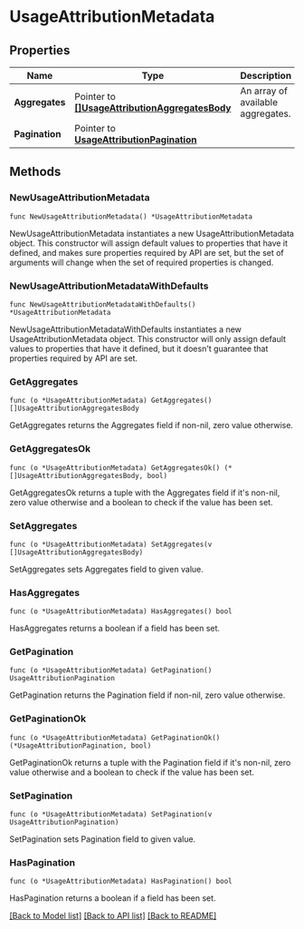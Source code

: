 # UsageAttributionMetadata

## Properties

Name | Type | Description | Notes
---- | ---- | ----------- | ------
**Aggregates** | Pointer to [**[]UsageAttributionAggregatesBody**](UsageAttributionAggregatesBody.md) | An array of available aggregates. | [optional] 
**Pagination** | Pointer to [**UsageAttributionPagination**](UsageAttributionPagination.md) |  | [optional] 

## Methods

### NewUsageAttributionMetadata

`func NewUsageAttributionMetadata() *UsageAttributionMetadata`

NewUsageAttributionMetadata instantiates a new UsageAttributionMetadata object.
This constructor will assign default values to properties that have it defined,
and makes sure properties required by API are set, but the set of arguments
will change when the set of required properties is changed.

### NewUsageAttributionMetadataWithDefaults

`func NewUsageAttributionMetadataWithDefaults() *UsageAttributionMetadata`

NewUsageAttributionMetadataWithDefaults instantiates a new UsageAttributionMetadata object.
This constructor will only assign default values to properties that have it defined,
but it doesn't guarantee that properties required by API are set.

### GetAggregates

`func (o *UsageAttributionMetadata) GetAggregates() []UsageAttributionAggregatesBody`

GetAggregates returns the Aggregates field if non-nil, zero value otherwise.

### GetAggregatesOk

`func (o *UsageAttributionMetadata) GetAggregatesOk() (*[]UsageAttributionAggregatesBody, bool)`

GetAggregatesOk returns a tuple with the Aggregates field if it's non-nil, zero value otherwise
and a boolean to check if the value has been set.

### SetAggregates

`func (o *UsageAttributionMetadata) SetAggregates(v []UsageAttributionAggregatesBody)`

SetAggregates sets Aggregates field to given value.

### HasAggregates

`func (o *UsageAttributionMetadata) HasAggregates() bool`

HasAggregates returns a boolean if a field has been set.

### GetPagination

`func (o *UsageAttributionMetadata) GetPagination() UsageAttributionPagination`

GetPagination returns the Pagination field if non-nil, zero value otherwise.

### GetPaginationOk

`func (o *UsageAttributionMetadata) GetPaginationOk() (*UsageAttributionPagination, bool)`

GetPaginationOk returns a tuple with the Pagination field if it's non-nil, zero value otherwise
and a boolean to check if the value has been set.

### SetPagination

`func (o *UsageAttributionMetadata) SetPagination(v UsageAttributionPagination)`

SetPagination sets Pagination field to given value.

### HasPagination

`func (o *UsageAttributionMetadata) HasPagination() bool`

HasPagination returns a boolean if a field has been set.


[[Back to Model list]](../README.md#documentation-for-models) [[Back to API list]](../README.md#documentation-for-api-endpoints) [[Back to README]](../README.md)


